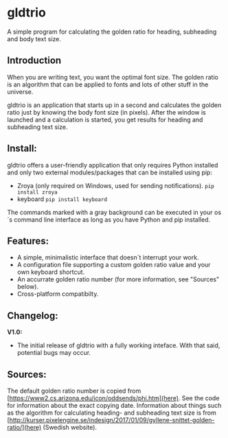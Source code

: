 # gldtrio
A simple program for calculating the golden ratio for heading, subheading and body text size.

## Introduction
When you are writing text, you want the optimal font size. The golden ratio is an algorithm that can be applied to fonts and lots of other stuff in the universe.

gldtrio is an application that starts up in a second and calculates the golden ratio just by knowing the body font size (in pixels). After the window is launched and a calculation is started, you get results for heading and subheading text size.

## Install:
gldtrio offers a user-friendly application that only requires Python installed and only two external modules/packages that can be installed using pip:
- Zroya (only required on Windows, used for sending notifications). `pip install zroya`
- keyboard `pip install keyboard`


The commands marked with a gray background can be executed in your os´s command line interface as long as you have Python and pip installed.

## Features:
- A simple, minimalistic interface that doesn´t interrupt your work.
- A configuration file supporting a custom golden ratio value and your own keyboard shortcut.
- An accurrate golden ratio number (for more information, see "Sources" below).
- Cross-platform compatibilty.

## Changelog:
**V1.0:**


- The initial release of gldtrio with a fully working inteface. With that said, potential bugs may occur.

## Sources:
The default golden ratio number is copied from [https://www2.cs.arizona.edu/icon/oddsends/phi.htm](here). See the code for information about the exact copying date.
Information about things such as the algorithm for calculating heading- and subheading text size is from [http://kurser.pixelengine.se/indesign/2017/01/09/gyllene-snittet-golden-ratio/](here) (Swedish website).
